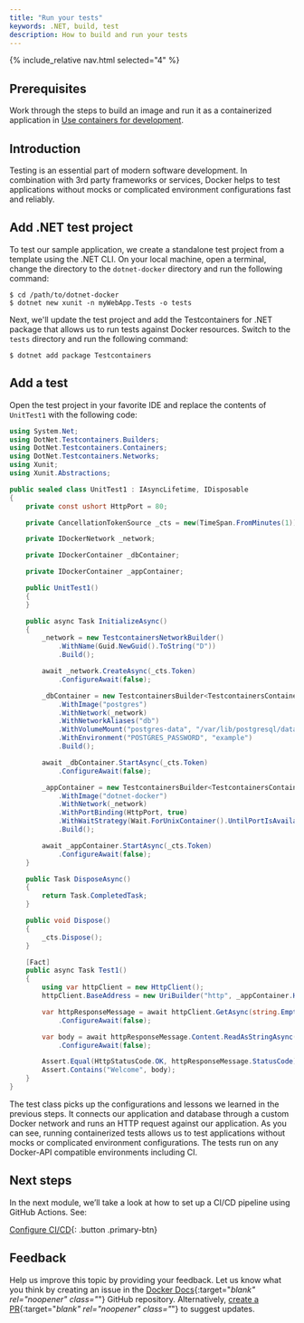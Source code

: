 ```yaml
---
title: "Run your tests"
keywords: .NET, build, test
description: How to build and run your tests
---
```


{% include_relative nav.html selected="4" %}

## Prerequisites

Work through the steps to build an image and run it as a containerized application in [Use containers for development](develop.md).

## Introduction

Testing is an essential part of modern software development. In combination with 3rd party frameworks or services, Docker helps to test applications without mocks or complicated environment configurations fast and reliably.

## Add .NET test project

To test our sample application, we create a standalone test project from a template using the .NET CLI. On your local machine, open a terminal, change the directory to the `dotnet-docker` directory and run the following command:

```console
$ cd /path/to/dotnet-docker
$ dotnet new xunit -n myWebApp.Tests -o tests
```

Next, we'll update the test project and add the Testcontainers for .NET package that allows us to run tests against Docker resources. Switch to the `tests` directory and run the following command:

```console
$ dotnet add package Testcontainers
```

## Add a test

Open the test project in your favorite IDE and replace the contents of `UnitTest1` with the following code:

```c#
using System.Net;
using DotNet.Testcontainers.Builders;
using DotNet.Testcontainers.Containers;
using DotNet.Testcontainers.Networks;
using Xunit;
using Xunit.Abstractions;

public sealed class UnitTest1 : IAsyncLifetime, IDisposable
{
    private const ushort HttpPort = 80;

    private CancellationTokenSource _cts = new(TimeSpan.FromMinutes(1));

    private IDockerNetwork _network;

    private IDockerContainer _dbContainer;

    private IDockerContainer _appContainer;

    public UnitTest1()
    {
    }

    public async Task InitializeAsync()
    {
        _network = new TestcontainersNetworkBuilder()
            .WithName(Guid.NewGuid().ToString("D"))
            .Build();

        await _network.CreateAsync(_cts.Token)
            .ConfigureAwait(false);

        _dbContainer = new TestcontainersBuilder<TestcontainersContainer>()
            .WithImage("postgres")
            .WithNetwork(_network)
            .WithNetworkAliases("db")
            .WithVolumeMount("postgres-data", "/var/lib/postgresql/data")
            .WithEnvironment("POSTGRES_PASSWORD", "example")
            .Build();

        await _dbContainer.StartAsync(_cts.Token)
            .ConfigureAwait(false);

        _appContainer = new TestcontainersBuilder<TestcontainersContainer>()
            .WithImage("dotnet-docker")
            .WithNetwork(_network)
            .WithPortBinding(HttpPort, true)
            .WithWaitStrategy(Wait.ForUnixContainer().UntilPortIsAvailable(HttpPort))
            .Build();

        await _appContainer.StartAsync(_cts.Token)
            .ConfigureAwait(false);
    }

    public Task DisposeAsync()
    {
        return Task.CompletedTask;
    }

    public void Dispose()
    {
        _cts.Dispose();
    }

    [Fact]
    public async Task Test1()
    {
        using var httpClient = new HttpClient();
        httpClient.BaseAddress = new UriBuilder("http", _appContainer.Hostname, _appContainer.GetMappedPublicPort(HttpPort)).Uri;

        var httpResponseMessage = await httpClient.GetAsync(string.Empty)
            .ConfigureAwait(false);

        var body = await httpResponseMessage.Content.ReadAsStringAsync()
            .ConfigureAwait(false);

        Assert.Equal(HttpStatusCode.OK, httpResponseMessage.StatusCode);
        Assert.Contains("Welcome", body);
    }
}
```

The test class picks up the configurations and lessons we learned in the previous steps. It connects our application and database through a custom Docker network and runs an HTTP request against our application. As you can see, running containerized tests allows us to test applications without mocks or complicated environment configurations. The tests run on any Docker-API compatible environments including CI.

## Next steps

In the next module, we’ll take a look at how to set up a CI/CD pipeline using GitHub Actions. See:

[Configure CI/CD](configure-ci-cd.md){: .button .primary-btn}

## Feedback

Help us improve this topic by providing your feedback. Let us know what you think by creating an issue in the [Docker Docs](https://github.com/docker/docker.github.io/issues/new?title=[dotnet%20docs%20feedback]){:target="_blank" rel="noopener" class="_"} GitHub repository. Alternatively, [create a PR](https://github.com/docker/docker.github.io/pulls){:target="_blank" rel="noopener" class="_"} to suggest updates.
